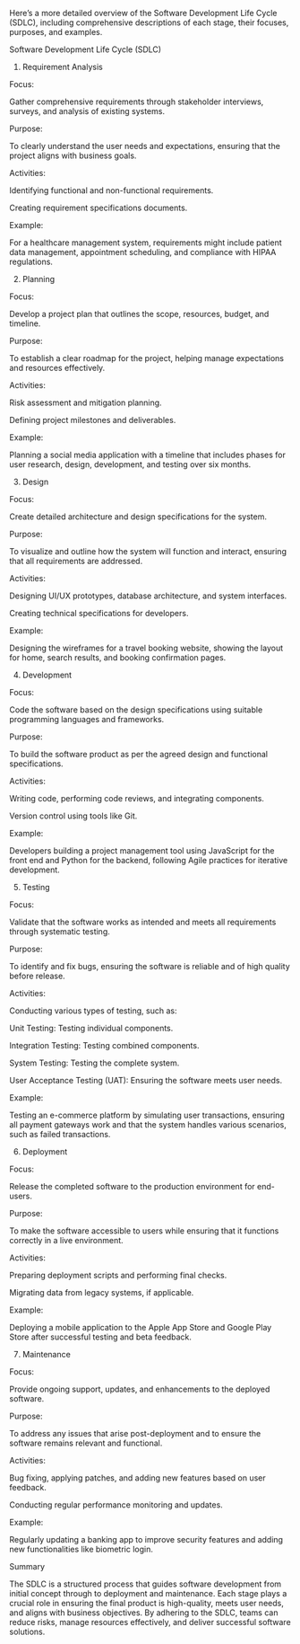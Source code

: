 Here’s a more detailed overview of the Software Development Life Cycle (SDLC), including comprehensive descriptions of each stage, their focuses, purposes, and examples.

Software Development Life Cycle (SDLC)

1. Requirement Analysis

Focus:

Gather comprehensive requirements through stakeholder interviews, surveys, and analysis of existing systems.


Purpose:

To clearly understand the user needs and expectations, ensuring that the project aligns with business goals.


Activities:

Identifying functional and non-functional requirements.

Creating requirement specifications documents.


Example:

For a healthcare management system, requirements might include patient data management, appointment scheduling, and compliance with HIPAA regulations.


2. Planning

Focus:

Develop a project plan that outlines the scope, resources, budget, and timeline.


Purpose:

To establish a clear roadmap for the project, helping manage expectations and resources effectively.


Activities:

Risk assessment and mitigation planning.

Defining project milestones and deliverables.


Example:

Planning a social media application with a timeline that includes phases for user research, design, development, and testing over six months.


3. Design

Focus:

Create detailed architecture and design specifications for the system.


Purpose:

To visualize and outline how the system will function and interact, ensuring that all requirements are addressed.


Activities:

Designing UI/UX prototypes, database architecture, and system interfaces.

Creating technical specifications for developers.


Example:

Designing the wireframes for a travel booking website, showing the layout for home, search results, and booking confirmation pages.


4. Development

Focus:

Code the software based on the design specifications using suitable programming languages and frameworks.


Purpose:

To build the software product as per the agreed design and functional specifications.


Activities:

Writing code, performing code reviews, and integrating components.

Version control using tools like Git.


Example:

Developers building a project management tool using JavaScript for the front end and Python for the backend, following Agile practices for iterative development.


5. Testing

Focus:

Validate that the software works as intended and meets all requirements through systematic testing.


Purpose:

To identify and fix bugs, ensuring the software is reliable and of high quality before release.


Activities:

Conducting various types of testing, such as:

Unit Testing: Testing individual components.

Integration Testing: Testing combined components.

System Testing: Testing the complete system.

User Acceptance Testing (UAT): Ensuring the software meets user needs.



Example:

Testing an e-commerce platform by simulating user transactions, ensuring all payment gateways work and that the system handles various scenarios, such as failed transactions.


6. Deployment

Focus:

Release the completed software to the production environment for end-users.


Purpose:

To make the software accessible to users while ensuring that it functions correctly in a live environment.


Activities:

Preparing deployment scripts and performing final checks.

Migrating data from legacy systems, if applicable.


Example:

Deploying a mobile application to the Apple App Store and Google Play Store after successful testing and beta feedback.


7. Maintenance

Focus:

Provide ongoing support, updates, and enhancements to the deployed software.


Purpose:

To address any issues that arise post-deployment and to ensure the software remains relevant and functional.


Activities:

Bug fixing, applying patches, and adding new features based on user feedback.

Conducting regular performance monitoring and updates.


Example:

Regularly updating a banking app to improve security features and adding new functionalities like biometric login.


Summary

The SDLC is a structured process that guides software development from initial concept through to deployment and maintenance. Each stage plays a crucial role in ensuring the final product is high-quality, meets user needs, and aligns with business objectives. By adhering to the SDLC, teams can reduce risks, manage resources effectively, and deliver successful software solutions.

